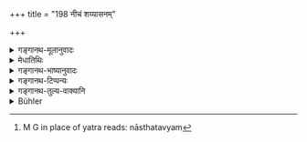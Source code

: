 +++
title = "198 नीचं शय्यासनम्"

+++

<details><summary>गङ्गानथ-मूलानुवादः</summary>

When near his Teacher, his bed or seat should always be low; and within sight op his Teacher, he should not sit at ease.—(198)
</details>

<details><summary>मेधातिथिः</summary>

**नीचम्** अनुन्नतं गुरुशय्याद्यपेक्षया च नीचत्वम् । **नित्य**ग्रहणाद् ब्रह्मचर्याद् उत्तरकालम् अपि । **गुरोश्** च दृष्टिगोचरे, यत्र[^५१७] गुरुः पश्यति तत्र न यथेष्टम् आसीत, पादप्रसारणाङ्गनिषङ्गादिना । **आसन**ग्रहणं चेष्टामात्रोपलक्षणार्थम् । यथेष्टचेष्टो न भवेत् ॥ २.१९८ ॥


[^५१७]:
     M G in place of yatra reads: nāsthatavyam
</details>

<details><summary>गङ्गानथ-भाष्यानुवादः</summary>

‘*Low*’—not high; *i.e*., low in comparison with theTeacher’s.

‘*Always*’—*i.e*., also after the period of studentship.

‘*Within sight of his Teacher*’—*i.e*., where the Teacher sees—‘*he should, not sit at ease*’; *i.e*., he should not spread his legs or throw about his limbs, and so foch. ‘*Sit*’ stands for action in general; the sense being that he should not do whatever he likes.—(198)
</details>

<details><summary>गङ्गानथ-टिप्पन्यः</summary>

This verse is quoted in *Vīramitrodaya* (Saṃskāra, p. 491), where it is added that this does not apply to carts and other such conveyances in
*Madanapārijāta* (p. 106);—in *Aparārka* (p. 56);—in *Saṃskāramayūkha*
(p. 40 ), which explains the last clause to mean that ‘he should not spread out his legs and so forth’;—and in *Smṛticandrikā* (Saṃskāra, p. 120), which says that this refers to cases other than riding on a bullock and so forth, where *sitting together* cannot be avoided.
</details>

<details><summary>गङ्गानथ-तुल्य-वाक्यानि</summary>

*Gautama* (2.20, 21, 27).—‘In the presence of the teacher, the pupil
should avoid sitting with the knees tied to the neck, spreading of the legs, spitting, laughing, yawning, cracking of fingers; he should sleep on a lower level, always rising before and sleeping after the teacher.’

*Āpastamba-Dharmasūtra* (1. 2. 21),—‘He should sit and sleep on the
ground.’

*Āpastamba-Dharmasūtra* (1. 3. 15).—‘In the teacher’s presence, he
should not be unrestrained in his acts.’

*Āpastamba-Dharmasūtra* (1. 6. 13).—‘He should worship the teacher as a
god, always attentive to him, never talking ill of him, never showing him any disrespect.’

*Āpastamba-Dharmasūtra* (1. 8. 8-10).—‘He should not sit on a higher
seat;—nor on one with several legs;—nor on that which is the most honourable.’

*Viṣṇu* (28. 23).—‘Within range of the teacher’s vision, he should not
sit as he likes.’

*Viṣṇu* (Vīramitrodaya-Saṃskāra,p. 491).—‘He should not sit on the same
seat with the teacher, except on a stone-slab, or on a boat, or on a conveyance.’
</details>

<details><summary>Bühler</summary>

198	When his teacher is nigh, let his bed or seat be low; but within sight of his teacher he shall not sit carelessly at ease.
</details>
